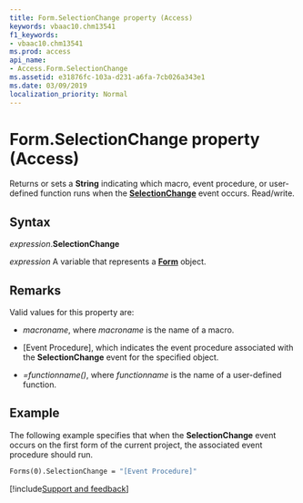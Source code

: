 ```yaml
---
title: Form.SelectionChange property (Access)
keywords: vbaac10.chm13541
f1_keywords:
- vbaac10.chm13541
ms.prod: access
api_name:
- Access.Form.SelectionChange
ms.assetid: e31876fc-103a-d231-a6fa-7cb026a343e1
ms.date: 03/09/2019
localization_priority: Normal
---
```



# Form.SelectionChange property (Access)

Returns or sets a **String** indicating which macro, event procedure, or user-defined function runs when the **[SelectionChange](Access.Form.SelectionChange(even).md)** event occurs. Read/write.


## Syntax

_expression_.**SelectionChange**

_expression_ A variable that represents a **[Form](Access.Form.md)** object.


## Remarks

Valid values for this property are:

- _macroname_, where _macroname_ is the name of a macro.

- [Event Procedure], which indicates the event procedure associated with the **SelectionChange** event for the specified object.

- _=functionname()_, where _functionname_ is the name of a user-defined function.


## Example

The following example specifies that when the **SelectionChange** event occurs on the first form of the current project, the associated event procedure should run.


```vb
Forms(0).SelectionChange = "[Event Procedure]" 

```




[!include[Support and feedback](~/includes/feedback-boilerplate.md)]